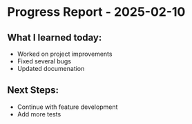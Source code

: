 # Progress Report - 2025-02-10
## What I learned today:
- Worked on project improvements
- Fixed several bugs
- Updated documenation

## Next Steps:
- Continue with feature development
- Add more tests
